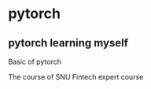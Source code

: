 # **pytorch**

## pytorch learning myself

Basic of pytorch

The course of SNU Fintech expert course
